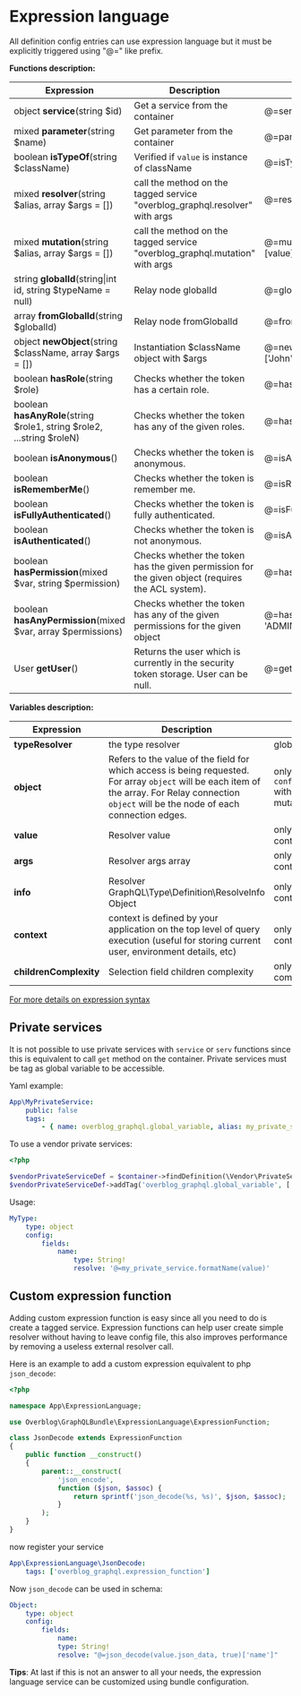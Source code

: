 Expression language
===================

All definition config entries can use expression language but it must be explicitly triggered using "@=" like prefix.

**Functions description:**

| Expression                                                             | Description                                                                                                        | Usage                                              | Alias |
| ---------------------------------------------------------------------- | ------------------------------------------------------------------------------------------------------------------ | -------------------------------------------------- | ----- |
| object **service**(string $id)                                         | Get a service from the container                                                                                   | @=service('my_service').customMethod()             | serv  |
| mixed **parameter**(string $name)                                      | Get parameter from the container                                                                                   | @=parameter('kernel.debug')                        | param |
| boolean **isTypeOf**(string $className)                                | Verified if `value` is instance of className                                                                       | @=isTypeOf('AppBundle\\User\\User')                |
| mixed **resolver**(string $alias, array $args = [])                    | call the method on the tagged service "overblog_graphql.resolver" with args                                        | @=resolver('blog_by_id', [value['blogID']]         | res   |
| mixed **mutation**(string $alias, array $args = [])                    | call the method on the tagged service "overblog_graphql.mutation" with args                                        | @=mutation('remove_post_from_community', [value])  | mut   |
| string **globalId**(string\|int id, string $typeName = null)           | Relay node globalId                                                                                                | @=globalId(15, 'User')                             |
| array **fromGlobalId**(string $globalId)                               | Relay node fromGlobalId                                                                                            | @=fromGlobalId('QmxvZzox')                         |
| object **newObject**(string $className, array $args = [])              | Instantiation $className object with $args                                                                         | @=newObject('AppBundle\\User\\User', ['John', 15]) |
| boolean **hasRole**(string $role)                                      | Checks whether the token has a certain role.                                                                       | @=hasRole('ROLE_API')                              |
| boolean **hasAnyRole**(string $role1, string $role2, ...string $roleN) | Checks whether the token has any of the given roles.                                                               | @=hasAnyRole('ROLE_API', 'ROLE_ADMIN')             |
| boolean **isAnonymous**()                                              | Checks whether the token is anonymous.                                                                             | @=isAnonymous()                                    |
| boolean **isRememberMe**()                                             | Checks whether the token is remember me.                                                                           | @=isRememberMe()                                   |
| boolean **isFullyAuthenticated**()                                     | Checks whether the token is fully authenticated.                                                                   | @=isFullyAuthenticated()                           |
| boolean **isAuthenticated**()                                          | Checks whether the token is not anonymous.                                                                         | @=isAuthenticated()                                |
| boolean **hasPermission**(mixed $var, string $permission)              | Checks whether the token has the given permission for the given object (requires the ACL system).                  | @=hasPermission(object, 'OWNER')                   |
| boolean **hasAnyPermission**(mixed $var, array $permissions)           | Checks whether the token has any of the given permissions for the given object                                     | @=hasAnyPermission(object, ['OWNER', 'ADMIN'])     |
| User **getUser**()                                                     | Returns the user which is currently in the security token storage. User can be null.                               | @=getUser()                                        |


**Variables description:**

| Expression             | Description                                                                                                                                                                                       | Scope                                                                                      |
| ---------------------- | ------------------------------------------------------------------------------------------------------------------------------------------------------------------------------------------------- | ------------------------------------------------------------------------------------------ |
| **typeResolver**       | the type resolver                                                                                                                                                                                 | global                                                                                     |
| **object**             | Refers to the value of the field for which access is being requested. For array `object` will be each item of the array. For Relay connection `object` will be the node of each connection edges. | only available for `config.fields.*.access` with query operation or mutation payload type. |
| **value**              | Resolver value                                                                                                                                                                                    | only available in resolve context                                                          |
| **args**               | Resolver args array                                                                                                                                                                               | only available in resolve context                                                          |
| **info**               | Resolver GraphQL\Type\Definition\ResolveInfo Object                                                                                                                                               | only available in resolve context                                                          |
| **context**            | context is defined by your application on the top level of query execution (useful for storing current user, environment details, etc)                                                            | only available in resolve context                                                          |
| **childrenComplexity** | Selection field children complexity                                                                                                                                                               | only available in complexity context                                                       |

[For more details on expression syntax](http://symfony.com/doc/current/components/expression_language/syntax.html)

Private services
----------------

It is not possible to use private services with `service` or `serv` functions since this is equivalent to call
`get` method on the container. Private services must be tag as global variable to be accessible.

Yaml example:

```yaml
App\MyPrivateService:
    public: false
    tags:
        - { name: overblog_graphql.global_variable, alias: my_private_service }
```

To use a vendor private services:

```php
<?php

$vendorPrivateServiceDef = $container->findDefinition(\Vendor\PrivateService::class);
$vendorPrivateServiceDef->addTag('overblog_graphql.global_variable', ['alias' => 'vendor_private_service']);
```

Usage:

```yaml
MyType:
    type: object
    config:
        fields:
            name:
                type: String!
                resolve: '@=my_private_service.formatName(value)'
```

Custom expression function
--------------------------

Adding custom expression function is easy since all you need to do is create a tagged service.
Expression functions can help user create simple resolver without having to leave config file,
this also improves performance by removing a useless external resolver call.

Here is an example to add a custom expression equivalent to php `json_decode`:

```php
<?php

namespace App\ExpressionLanguage;

use Overblog\GraphQLBundle\ExpressionLanguage\ExpressionFunction;

class JsonDecode extends ExpressionFunction
{
    public function __construct()
    {
        parent::__construct(
            'json_encode',
            function ($json, $assoc) {
                return sprintf('json_decode(%s, %s)', $json, $assoc);
            }
        );
    }
}
```

now register your service

```yaml
App\ExpressionLanguage\JsonDecode:
    tags: ['overblog_graphql.expression_function']
```

Now `json_decode` can be used in schema:

```yaml
Object:
    type: object
    config:
        fields:
            name:
            type: String!
            resolve: "@=json_decode(value.json_data, true)['name']"
```

**Tips**: At last if this is not an answer to all your needs, the expression language service can be customized
using bundle configuration.
